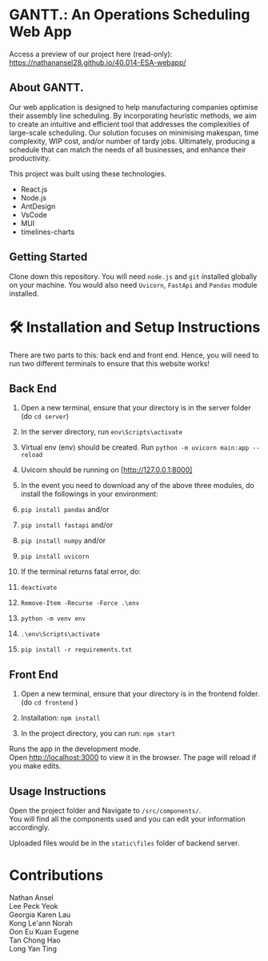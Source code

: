 # GANTT.: An Operations Scheduling Web App
Access a preview of our project here (read-only): https://nathanansel28.github.io/40.014-ESA-webapp/

## About GANTT.
Our web application is designed to help manufacturing companies optimise their assembly line scheduling. By incorporating heuristic methods, we aim to create an intuitive and efficient tool that addresses the complexities of large-scale scheduling. Our solution focuses on minimising makespan, time complexity, WIP cost, and/or number of tardy jobs. Ultimately, producing a schedule that can match the needs of all businesses, and enhance their productivity.

This project was built using these technologies.
- React.js
- Node.js
- AntDesign
- VsCode
- MUI
- timelines-charts

## Getting Started
Clone down this repository. You will need `node.js` and `git` installed globally on your machine. You would also need `Uvicorn`,  `FastApi` and  `Pandas` module installed.

# 🛠 Installation and Setup Instructions
There are two parts to this: back end and front end. Hence, you will need to run two different terminals to ensure that this website works!

## Back End 

1. Open a new terminal, ensure that your directory is in the server folder (do `cd server`)

2. In the server directory, run `env\Scripts\activate`

3. Virtual env (env) should be created. Run `python -m uvicorn main:app --reload`

4. Uvicorn should be running on [http://127.0.0.1:8000]

5. In the event you need to download any of the above three modules, do install the followings in your environment:
  1. `pip install pandas` and/or
  2.  `pip install fastapi` and/or
  3.  `pip install numpy` and/or
  4.  `pip install uvicorn`

6. If the terminal returns fatal error, do:
  1. `deactivate`
  2. `Remove-Item -Recurse -Force .\env`
  3. `python -m venv env`
  4. `.\env\Scripts\activate`
  5. `pip install -r requirements.txt`

## Front End

1. Open a new terminal, ensure that your directory is in the frontend folder. (do `cd frontend` )

1. Installation: `npm install`

1. In the project directory, you can run: `npm start`

Runs the app in the development mode.\
Open [http://localhost:3000](http://localhost:3000) to view it in the browser.
The page will reload if you make edits.

## Usage Instructions

Open the project folder and Navigate to `/src/components/`. <br/>
You will find all the components used and you can edit your information accordingly.

Uploaded files would be in the `static\files` folder of backend server.

# Contributions
Nathan Ansel \
Lee Peck Yeok \
Georgia Karen Lau \
Kong Le'ann Norah \
Oon Eu Kuan Eugene \
Tan Chong Hao \
Long Yan Ting 
